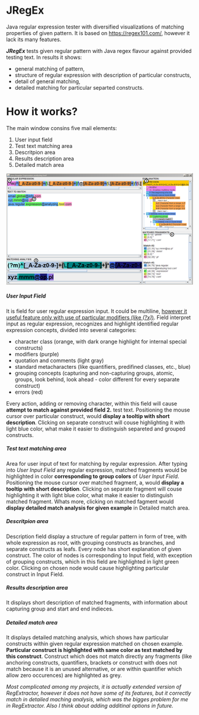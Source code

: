 # JRegEx

Java regular expression tester with diversified visualizations of matching properties of given pattern. It is based on https://regex101.com/, however it lack its many features.

<i><b>JRegEx</b></i> tests given regular pattern with Java regex flavour against provided testing text. In results it shows:
<ul>
  <li>general matching of pattern, </li>
  <li>structure of regular expression with description of particular constructs,</li>
  <li>detail of general matching,</li>
  <li>detailed matching for particular separted constructs.</li>
</ul>

# How it works?

The main window consins five mail elements:
<ol>
  <li>User input field</li>
  <li>Test text matching area</li>
  <li>Descritpion area</li>
  <li>Results description area</li>
  <li>Detailed match area</li>
</ol>

![alt tag](https://github.com/mcekiera/JRegEx/blob/master/src/DESC.png)

<h5>User Input Field</h5>
It is field for user regular expression input. It could be multiline, <u>however it useful feature only with use of particular modifiers (like <i>(?x)</i>)</u>. Field interpret input as regular expression, recognizes and highlight identified regular expression concepts, divided into several categories: 
<ul>
  <li>character class (orange, with dark orange highlight for internal special constructs)</li>
  <li>modifiers (purple)</li>
  <li>quotation and comments (light gray)</li>
  <li>standard metacharacters (like quantifiers, predifined classes, etc., blue)</li>
  <li>grouping concepts (capturing and non-capturing groups, atomic, groups, look behind, look ahead - color different for every separate construct)</li>
  <li>errors (red)</li>
</ul>
Every action, adding or removing character, within this field will cause <b>attempt to match against provided field 2.</b> test text. Positioning the mouse cursor over particular construct, would <b>display a tooltip with short description</b>. Clicking on separate construct will couse highlighting it with light blue color, what make it easier to distinguish separeted and grouped constructs.

<h5>Test text matching area</h5>
Area for user input of text for matching by regular expression. After typing into <i>User Input Field</i> any regular expression, matched fragments would be highlighted in color <b>corresponding to group colors</b> of <i>User Input Field</i>. Positioning the mouse cursor over matched fragment, a, would <b>display a tooltip with short description</b>. Clicking on separate fragment will couse highlighting it with light blue color, what make it easier to distinguish matched fragment.
Whats more, clicking on matched fagment would <b>display detailed match analysis for given example</b> in Detailed match area.

<h5>Descritpion area</h5>
Description field display a structure of regular pattern in form of tree, with whole expression as root, with grouping constructs as branches, and separate constructs as leafs. Every node has short explanation of given construct. The color of nodes is corresponding to Input field, with exception of grouping constructs, which in this field are highlighted in light green color. Clicking on chosen node would cause highlighting particular construct in Input Field.

<h5>Results description area</h5>
It displays short description of matched fragments, with information about capturing group and start and end indieces.

<h5>Detailed match area</h5>
It displays detailed matching analysis, which shows haw particular constructs within given regular expression matched on chosen example. <b>Particular construct is highlighted with same color as text matched by this construct</b>. Construct which does not match directly any fragments (like anchoring constructs, quantifiers, brackets or construct with does not match because it is an unused alternative, or are within quantifier which allow zero occurences) are highlighted as grey.

<i>Most complicated among my projects, it is actually extended version of RegExtractor, however it does not have some of its features, but it correctly match in detailed maching analysis, which was the bigges problem for me in RegExtractor. Also I think about adding additinal options in future.</i>

